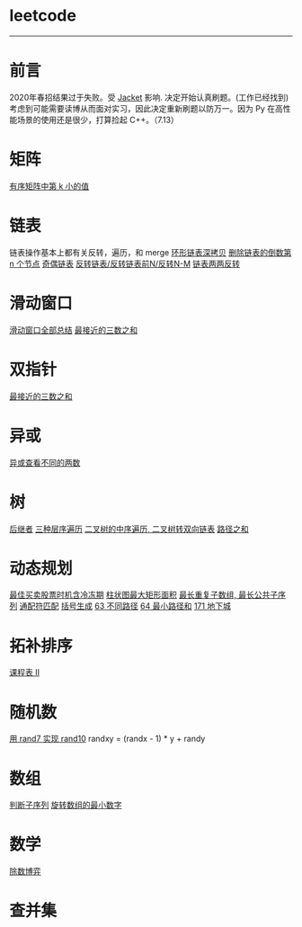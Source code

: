# leetcode
-----
# 前言
2020年春招结果过于失败。受 [Jacket](https://github.com/PRESIDENT810 "His Profile") 影响. 决定开始认真刷题。(工作已经找到)
考虑到可能需要读博从而面对实习，因此决定重新刷题以防万一。因为 Py 在高性能场景的使用还是很少，打算捡起 C++。（7.13）
# 矩阵
[有序矩阵中第 k 小的值](./378%20有序矩阵中第K小的数/index.md)
# 链表
链表操作基本上都有关反转，遍历，和 merge
[环形链表深拷贝](./环形链表深拷贝/index.md)
[删除链表的倒数第 n 个节点](./19%20删除链表中倒数第%20N个节点/index.md)
[奇偶链表](./328奇偶链表/index.md)
[反转链表/反转链表前N/反转N-M](./206反转链表/index.md)
[链表两两反转](./24%20链表两两反转/index.md)
# 滑动窗口
[滑动窗口全部总结](./滑动窗口/index.md)
[最接近的三数之和](./16%20最接近的三数之和/index.md)

# 双指针
[最接近的三数之和](./16%20最接近的三数之和/index.md)

# 异或
[异或查看不同的两数](./牛客网面试题/异或查看不同的两数/index.md)

# 树
[后继者](./面试题0406.后继者/index.md)
[三种层序遍历](./剑指Offer/32-1%20-%20III%20从上到下打印二叉树/index.md)
[二叉树的中序遍历, 二叉树转双向链表](./94%20二叉树的中序遍历/index.md)
[路径之和](./112%20路径之和/index.md)

# 动态规划
[最佳买卖股票时机含冷冻期](./309%20最佳买卖股票时机含冷冻期/index.md)
[柱状图最大矩形面积](./牛客网面试题/柱状图最大矩形面积/index.md)
[最长重复子数组, 最长公共子序列](718%20最长重复子数组/index.md)
[通配符匹配](./44%20通配符匹配/index.md)
[括号生成](./22%20括号生成/index.md)
[63 不同路径](./63%20不同路径/index.md)
[64 最小路径和](./64%20最小路径和/1.py)
[171 地下城](./171%20地下城游戏/index.md "Hard")

# 拓补排序
[课程表 II](./210%20课程表%20II/index.md)

# 随机数
[用 rand7 实现 rand10](./470%20用%20rand7%20实现%20rand10/index.md) randxy = (randx - 1) * y + randy

# 数组
[判断子序列](./392%20判断子序列/1.py)
[旋转数组的最小数字](./剑指Offer/11%20旋转数组的最小数字/index.md)

# 数学
[除数博弈](./1025%20除数博弈/index.md)


# 查并集




